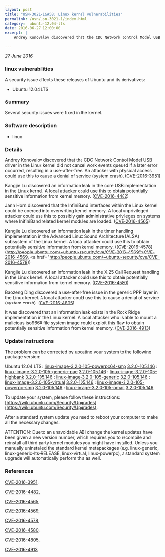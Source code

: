 ```yaml
---
layout: post
title: "USN-3021-1&#58; Linux kernel vulnerabilities"
permalink: /usn/usn-3021-1/index.html
category:  ubuntu-12.04-lts
date: 2016-06-27 12:00:00
excerpt: |
    Andrey Konovalov discovered that the CDC Network Control Model USB driver in the Linux kernel did not cancel work events queued if a later error occurred, resulting in a use-after-free. An attacker with physical access could use this to cause a denial of service (system crash). ([CVE-2016-3951](http://people.ubuntu.com/~ubuntu-security/cve/CVE-2016-3951))
    
--- 
```

 
 

*27 June 2016*

### linux vulnerabilities

A security issue affects these releases of Ubuntu and its derivatives:

* Ubuntu 12.04 LTS

### Summary

Several security issues were fixed in the kernel. 

### Software description

* linux 

### Details

Andrey Konovalov discovered that the CDC Network Control Model USB driver in the Linux kernel did not cancel work events queued if a later error occurred, resulting in a use-after-free. An attacker with physical access could use this to cause a denial of service (system crash). ([CVE-2016-3951](http://people.ubuntu.com/~ubuntu-security/cve/CVE-2016-3951))

Kangjie Lu discovered an information leak in the core USB implementation in the Linux kernel. A local attacker could use this to obtain potentially sensitive information from kernel memory. ([CVE-2016-4482](http://people.ubuntu.com/~ubuntu-security/cve/CVE-2016-4482))

Jann Horn discovered that the InfiniBand interfaces within the Linux kernel could be coerced into overwriting kernel memory. A local unprivileged attacker could use this to possibly gain administrative privileges on systems where InifiniBand related kernel modules are loaded. ([CVE-2016-4565](http://people.ubuntu.com/~ubuntu-security/cve/CVE-2016-4565))

Kangjie Lu discovered an information leak in the timer handling implementation in the Advanced Linux Sound Architecture (ALSA) subsystem of the Linux kernel. A local attacker could use this to obtain potentially sensitive information from kernel memory. ([CVE-2016-4578](http://people.ubuntu.com/~ubuntu-security/cve/CVE-2016-4569">CVE-2016-4569</a>, <a href="http://people.ubuntu.com/~ubuntu-security/cve/CVE-2016-4578))

Kangjie Lu discovered an information leak in the X.25 Call Request handling in the Linux kernel. A local attacker could use this to obtain potentially sensitive information from kernel memory. ([CVE-2016-4580](http://people.ubuntu.com/~ubuntu-security/cve/CVE-2016-4580))

Baozeng Ding discovered a use-after-free issue in the generic PPP layer in the Linux kernel. A local attacker could use this to cause a denial of service (system crash). ([CVE-2016-4805](http://people.ubuntu.com/~ubuntu-security/cve/CVE-2016-4805))

It was discovered that an information leak exists in the Rock Ridge implementation in the Linux kernel. A local attacker who is able to mount a malicious iso9660 file system image could exploit this flaw to obtain potentially sensitive information from kernel memory. ([CVE-2016-4913](http://people.ubuntu.com/~ubuntu-security/cve/CVE-2016-4913)) 

### Update instructions

The problem can be corrected by updating your system to the following package version:

Ubuntu 12.04 LTS
 : [linux-image-3.2.0-105-powerpc64-smp](https://launchpad.net/ubuntu/+source/linux) <span> [3.2.0-105.146](https://launchpad.net/ubuntu/+source/linux/3.2.0-105.146) </span> 
 : [linux-image-3.2.0-105-generic-pae](https://launchpad.net/ubuntu/+source/linux) <span> [3.2.0-105.146](https://launchpad.net/ubuntu/+source/linux/3.2.0-105.146) </span> 
 : [linux-image-3.2.0-105-highbank](https://launchpad.net/ubuntu/+source/linux) <span> [3.2.0-105.146](https://launchpad.net/ubuntu/+source/linux/3.2.0-105.146) </span> 
 : [linux-image-3.2.0-105-generic](https://launchpad.net/ubuntu/+source/linux) <span> [3.2.0-105.146](https://launchpad.net/ubuntu/+source/linux/3.2.0-105.146) </span> 
 : [linux-image-3.2.0-105-virtual](https://launchpad.net/ubuntu/+source/linux) <span> [3.2.0-105.146](https://launchpad.net/ubuntu/+source/linux/3.2.0-105.146) </span> 
 : [linux-image-3.2.0-105-powerpc-smp](https://launchpad.net/ubuntu/+source/linux) <span> [3.2.0-105.146](https://launchpad.net/ubuntu/+source/linux/3.2.0-105.146) </span> 
 : [linux-image-3.2.0-105-omap](https://launchpad.net/ubuntu/+source/linux) <span> [3.2.0-105.146](https://launchpad.net/ubuntu/+source/linux/3.2.0-105.146) </span> 

To update your system, please follow these instructions: [https://wiki.ubuntu.com/Security/Upgrades](https://wiki.ubuntu.com/Security/Upgrades).

After a standard system update you need to reboot your computer to make all the necessary changes.

ATTENTION: Due to an unavoidable ABI change the kernel updates have been given a new version number, which requires you to recompile and reinstall all third party kernel modules you might have installed. Unless you manually uninstalled the standard kernel metapackages (e.g. linux-generic, linux-generic-lts-RELEASE, linux-virtual, linux-powerpc), a standard system upgrade will automatically perform this as well. 

### References

 
 [CVE-2016-3951](http://people.ubuntu.com/~ubuntu-security/cve/CVE-2016-3951), 

 [CVE-2016-4482](http://people.ubuntu.com/~ubuntu-security/cve/CVE-2016-4482), 

 [CVE-2016-4565](http://people.ubuntu.com/~ubuntu-security/cve/CVE-2016-4565), 

 [CVE-2016-4569](http://people.ubuntu.com/~ubuntu-security/cve/CVE-2016-4569), 

 [CVE-2016-4578](http://people.ubuntu.com/~ubuntu-security/cve/CVE-2016-4578), 

 [CVE-2016-4580](http://people.ubuntu.com/~ubuntu-security/cve/CVE-2016-4580), 

 [CVE-2016-4805](http://people.ubuntu.com/~ubuntu-security/cve/CVE-2016-4805), 

 [CVE-2016-4913](http://people.ubuntu.com/~ubuntu-security/cve/CVE-2016-4913)
 

